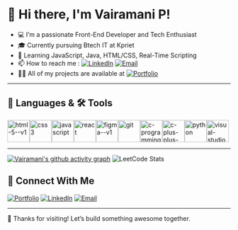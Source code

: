 #                                                                                    👋 Hi there, I'm Vairamani P!
                                                                                                   

- 💻 I’m a passionate Front-End Developer and Tech Enthusiast  
- 🎓 Currently pursuing Btech IT at Kpriet  
- 🌱 Learning JavaScript, Java, HTML/CSS, Real-Time Scripting
- 📫 How to reach me : [![LinkedIn](https://img.shields.io/badge/-LinkedIn-blue?style=flat&logo=linkedin)](https://www.linkedin.com/in/vairamanip20) [![Email](https://img.shields.io/badge/-Email-c14438?style=flat&logo=gmail&logoColor=white)](vairamanip03@gmail.com)
- 👨‍💻 All of my projects are available at [![Portfolio](https://img.shields.io/badge/-Portfolio-000?style=flat&logo=figma&logoColor=white)](https://www.figma.com/design/riSYvoX7j5b6N7yzjfMiY4/Vairamani-Portfolio?node-id=0-1&t=DQ0m0RSxxV7V61mK-1)


---

## 📑 Languages & 🛠️ Tools

<img width="50" height="50" src="https://img.icons8.com/color/50/html-5--v1.png" alt="html-5--v1"/><img width="50" height="50" src="https://img.icons8.com/fluency/50/css3.png" alt="css3"/><img width="50" height="50" src="https://img.icons8.com/fluency/48/javascript.png" alt="javascript"/><img width="50" height="50" src="https://img.icons8.com/plasticine/50/react.png" alt="react"/><img width="50" height="50" src="https://img.icons8.com/color/50/figma--v1.png" alt="figma--v1"/><img width="50" height="50" src="https://img.icons8.com/color/50/git.png" alt="git"/><img width="50" height="50" src="https://img.icons8.com/fluency/50/c-programming.png" alt="c-programming"/><img width="50" height="50" src="https://img.icons8.com/fluency/50/c-plus-plus-logo.png" alt="c-plus-plus-logo"/><img width="50" height="50" src="https://img.icons8.com/3d-fluency/50/python.png" alt="python"/><img width="50" height="50" src="https://img.icons8.com/color/50/visual-studio-code-2019.png" alt="visual-studio-code-2019"/>

---
[![Vairamani's github activity graph](https://github-readme-activity-graph.vercel.app/graph?username=Vairamani-P&bg_color=050505&color=f8f7f8&line=25c144&point=eee3e3&area=true&hide_border=true)](https://github.com/vairamani00710/github-readme-activity-graph)
![LeetCode Stats](https://leetcard.jacoblin.cool/Vairamani_123?theme=dark&font=Marcellus&ext=contest)
## 🔗 Connect With Me

[![Portfolio](https://img.shields.io/badge/-Portfolio-000?style=flat&logo=figma&logoColor=white)](https://www.figma.com/design/riSYvoX7j5b6N7yzjfMiY4/Vairamani-Portfolio?node-id=0-1&t=DQ0m0RSxxV7V61mK-1)
[![LinkedIn](https://img.shields.io/badge/-LinkedIn-blue?style=flat&logo=linkedin)](https://www.linkedin.com/in/vairamanip20)
[![Email](https://img.shields.io/badge/-Email-c14438?style=flat&logo=gmail&logoColor=white)](vairamanip03@gmail.com)

---

🙌 Thanks for visiting! Let’s build something awesome together.


